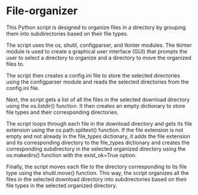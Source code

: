 # File-organizer
This Python script is designed to organize files in a directory by grouping them into subdirectories based on their file types.

The script uses the os, shutil, configparser, and tkinter modules. The tkinter module is used to create a graphical user interface (GUI) that prompts the user to select a directory to organize and a directory to move the organized files to.

The script then creates a config.ini file to store the selected directories using the configparser module and reads the selected directories from the config.ini file.

Next, the script gets a list of all the files in the selected download directory using the os.listdir() function. It then creates an empty dictionary to store file types and their corresponding directories.

The script loops through each file in the download directory and gets its file extension using the os.path.splitext() function. If the file extension is not empty and not already in the file_types dictionary, it adds the file extension and its corresponding directory to the file_types dictionary and creates the corresponding subdirectory in the selected organized directory using the os.makedirs() function with the exist_ok=True option.

Finally, the script moves each file to the directory corresponding to its file type using the shutil.move() function. This way, the script organizes all the files in the selected download directory into subdirectories based on their file types in the selected organized directory.
